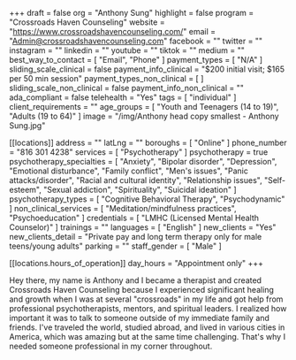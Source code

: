 +++
draft = false
org = "Anthony Sung"
highlight = false
program = "Crossroads Haven Counseling"
website = "https://www.crossroadshavencounseling.com/"
email = "Admin@crossroadshavencounseling.com"
facebook = ""
twitter = ""
instagram = ""
linkedin = ""
youtube = ""
tiktok = ""
medium = ""
best_way_to_contact = [ "Email", "Phone" ]
payment_types = [ "N/A" ]
sliding_scale_clinical = false
payment_info_clinical = "$200 initial visit; $165 per 50 min session"
payment_types_non_clinical = [ ]
sliding_scale_non_clinical = false
payment_info_non_clinical = ""
ada_compliant = false
telehealth = "Yes"
tags = [ "individual" ]
client_requirements = ""
age_groups = [ "Youth and Teenagers (14 to 19)", "Adults (19 to 64)" ]
image = "/img/Anthony head copy smallest - Anthony Sung.jpg"

[[locations]]
address = ""
latLng = ""
boroughs = [ "Online" ]
phone_number = "816 301 4238"
services = [ "Psychotherapy" ]
psychotherapy = true
psychotherapy_specialties = [
  "Anxiety",
  "Bipolar disorder",
  "Depression",
  "Emotional disturbance",
  "Family conflict",
  "Men's issues",
  "Panic attacks/disorder",
  "Racial and cultural identity",
  "Relationship issues",
  "Self-esteem",
  "Sexual addiction",
  "Spirituality",
  "Suicidal ideation"
]
psychotherapy_types = [ "Cognitive Behavioral Therapy", "Psychodynamic" ]
non_clinical_services = [ "Meditation/mindfulness practices", "Psychoeducation" ]
credentials = [ "LMHC (Licensed Mental Health Counselor)" ]
trainings = ""
languages = [ "English" ]
new_clients = "Yes"
new_clients_detail = "Private pay and long term therapy only for male teens/young adults"
parking = ""
staff_gender = [ "Male" ]

  [[locations.hours_of_operation]]
  day_hours = "Appointment only"
+++

Hey there, my name is Anthony and I became a therapist and created Crossroads Haven Counseling because I experienced significant healing and growth when I was at several "crossroads" in my life and got help from professional psychotherapists, mentors, and spiritual leaders. I realized how important it was to talk to someone outside of my immediate family and friends. I've traveled the world, studied abroad, and lived in various cities in America, which was amazing but at the same time challenging. That's why I needed someone professional in my corner throughout.
